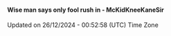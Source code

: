 #### Wise man says only fool rush in - McKidKneeKaneSir
Updated on 26/12/2024 - 00:52:58 (UTC) Time Zone
